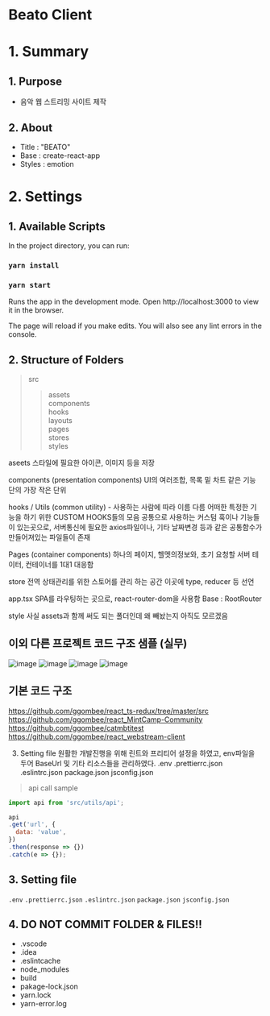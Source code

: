 # Beato Client

# 1. Summary

## 1. Purpose

- 음악 웹 스트리밍 사이트 제작 

## 2. About

- Title : "BEATO" 
- Base : create-react-app
- Styles : emotion 

# 2. Settings

## 1. Available Scripts

In the project directory, you can run:

### `yarn install`

### `yarn start`

Runs the app in the development mode.
Open http://localhost:3000 to view it in the browser.

The page will reload if you make edits.
You will also see any lint errors in the console.

## 2. Structure of Folders

> src
> <br>
>
> > assets 
> > <br>
> > components 
> > <br>
> > hooks
> > <br>
> > layouts
> > <br>
> > pages
> > <br>
> > stores
> > <br>
> > styles

aseets
스타일에 필요한 아이콘, 이미지 등을 저장

components (presentation components)
UI의 여러조합, 목록 밑 차트 같은 기능단의 가장 작은 단위

hooks / Utils  (common utility) - 사용하는 사람에 따라 이름 다름
어떠한 특정한 기능을 하기 위한 CUSTOM HOOKS들의 모음
공통으로 사용하는 커스텀 훅이나 기능들이 있는곳으로,
서버통신에 필요한 axios파일이나, 기타 날짜변경 등과 같은 공통함수가 만들어져있는 파일들이 존재

Pages  (container components)
하나의 페이지, 헬멧의정보와, 초기 요청할 서버 테이터, 컨테이너를 1대1 대응함

store
전역 상태관리를 위한 스토어를 관리 하는 공간 이곳에 type, reducer 등 선언

app.tsx
SPA를 라우팅하는 곳으로, react-router-dom을 사용함
Base : RootRouter

style
사실 assets과 함께 써도 되는 폴더인데 왜 빼놨는지 아직도 모르겠음

## 이외 다른 프로젝트 코드 구조 샘플 (실무)
![image](https://user-images.githubusercontent.com/58289110/196109846-4b2fad71-e01d-4a74-ae42-a3e5b8213f20.png)
![image](https://user-images.githubusercontent.com/58289110/196109916-e349cadd-a81e-4897-b8c1-2aba6a07364f.png)
![image](https://user-images.githubusercontent.com/58289110/196110012-6ace4758-76df-4801-9c1e-c396a5adcb0c.png)
![image](https://user-images.githubusercontent.com/58289110/196110085-933af8ff-c8c7-4da8-8584-be865290a994.png)

## 기본 코드 구조
https://github.com/ggombee/react_ts-redux/tree/master/src
https://github.com/ggombee/react_MintCamp-Community
https://github.com/ggombee/catmbtitest
https://github.com/ggombee/react_webstream-client

3. Setting file
원활한 개발진행을 위해 린트와 프리티어 설정을 하였고, env파일을 두어 BaseUrl 및 기타 리소스들을 관리하였다.
.env .prettierrc.json .eslintrc.json package.json jsconfig.json


> api call sample
```javascript
import api from 'src/utils/api';

api
.get('url', {
  data: 'value',
})
.then(response => {})
.catch(e => {});
  ```

## 3. Setting file

`.env` 
`.prettierrc.json`
`.eslintrc.json`
`package.json`
`jsconfig.json`


## 4. DO NOT COMMIT FOLDER & FILES!!

- .vscode
- .idea
- .eslintcache
- node_modules
- build
- pakage-lock.json
- yarn.lock
- yarn-error.log



